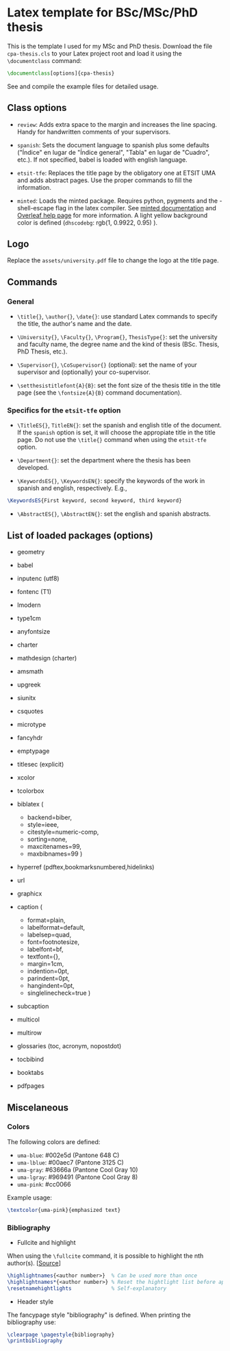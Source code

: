 # Latex template for BSc/MSc/PhD thesis

This is the template I used for my MSc and PhD thesis. Download the file `cpa-thesis.cls` to your Latex project root and load it using the `\documentclass` command:

```latex
\documentclass[options]{cpa-thesis}
```

See and compile the example files for detailed usage.

## Class options

- `review`: Adds extra space to the margin and increases the line spacing. Handy for handwritten comments of your supervisors.

- `spanish`: Sets the document language to spanish plus some defaults ("Índice" en lugar de "Índice general", "Tabla" en lugar de "Cuadro", etc.). If not specified, babel is loaded with english language.

- `etsit-tfe`: Replaces the title page by the obligatory one at ETSIT UMA and adds abstract pages. Use the proper commands to fill the information.

- `minted`: Loads the minted package. Requires python, pygments and the -shell-escape flag in the latex compiler. See [minted documentation](https://texdoc.org/serve/minted.pdf/0) and [Overleaf help page](https://overleaf.com/learn/latex/Code_Highlighting_with_minted) for more information. A light yellow background color is defined (`dhscodebg`: rgb(1, 0.9922, 0.95) ).

## Logo

Replace the `assets/university.pdf` file to change the logo at the title page.

## Commands

### General

- `\title{}`, `\author{}`, `\date{}`: use standard Latex commands to specify the title, the author's name and the date.

- `\University{}`, `\Faculty{}`, `\Program{}`, `ThesisType{}`: set the university and faculty name, the degree name and the kind of thesis (BSc. Thesis, PhD Thesis, etc.).

- `\Supervisor{}`, `\CoSupervisor{}` (optional): set the name of your supervisor and (optionally) your co-supervisor.

- `\setthesistitlefont{A}{B}`: set the font size of the thesis title in the title page (see the `\fontsize{A}{B}` command documentation).

### Specifics for the `etsit-tfe` option

- `\TitleES{}`, `TitleEN{}`: set the spanish and english title of the document. If the `spanish` option is set, it will choose the appropiate title in the title page. Do not use the `\title{}` command when using the `etsit-tfe` option.

- `\Department{}`: set the department where the thesis has been developed.

- `\KeywordsES{}`, `\KeywordsEN{}`: specify the keywords of the work in spanish and english, respectively. E.g.,
```latex
\KeywordsES{First keyword, second keyword, third keyword}
```

- `\AbstractES{}`, `\AbstractEN{}`: set the english and spanish abstracts.

## List of loaded packages (options)

- geometry
- babel
- inputenc (utf8)
- fontenc (T1)
- lmodern
- type1cm
- anyfontsize
- charter
- mathdesign (charter)
- amsmath
- upgreek
- siunitx
- csquotes
- microtype

- fancyhdr
- emptypage
- titlesec (explicit)
- xcolor
- tcolorbox
- biblatex (
    - backend=biber,
    - style=ieee,
    - citestyle=numeric-comp,
    - sorting=none,
    - maxcitenames=99,
    - maxbibnames=99
    )
- hyperref (pdftex,bookmarksnumbered,hidelinks)
- url

- graphicx
- caption (
    - format=plain,
    - labelformat=default,
    - labelsep=quad,
    - font=footnotesize,
    - labelfont=bf,
    - textfont={},
    - margin=1cm,
    - indention=0pt,
    - parindent=0pt,
    - hangindent=0pt,
    - singlelinecheck=true
    )
- subcaption
- multicol
- multirow
- glossaries (toc, acronym, nopostdot)
- tocbibind
- booktabs
- pdfpages

## Miscelaneous

### Colors
The following colors are defined:
- `uma-blue`: #002e5d (Pantone 648 C)
- `uma-lblue`: #00aec7 (Pantone 3125 C)
- `uma-gray`: #63666a (Pantone Cool Gray 10)
- `uma-lgray`: #969491 (Pantone Cool Gray 8)
- `uma-pink`: #cc0066 

Example usage:
```latex
\textcolor{uma-pink}{emphasized text}
```

### Bibliography

- Fullcite and highlight

When using the `\fullcite` command, it is possible to highlight the nth author(s). [[Source](https://tex.stackexchange.com/questions/445029/higlight-a-desired-n-th-author-in-fullcites-in-cleanthesis)]

```latex
\highlightnames{<author number>}  % Can be used more than once
\highlightnames*{<author number>} % Reset the hightlight list before appending the number
\resetnamehightlights             % Self-explanatory
```

- Header style

The fancypage style "bibliography" is defined. When printing the bibliography use:
```latex
\clearpage \pagestyle{bibliography}
\printbibliography
```
